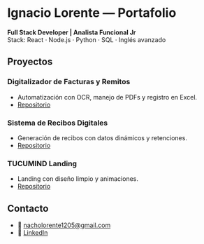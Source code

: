 # Ignacio Lorente — Portafolio
**Full Stack Developer | Analista Funcional Jr**  
Stack: React · Node.js · Python · SQL · Inglés avanzado

## Proyectos
### Digitalizador de Facturas y Remitos
- Automatización con OCR, manejo de PDFs y registro en Excel.
- [Repositorio](https://github.com/nacholorente/digitalizador-facturas)

### Sistema de Recibos Digitales
- Generación de recibos con datos dinámicos y retenciones.
- [Repositorio](github.com/Nachin1205/RecibosDigitales)

### TUCUMIND Landing
- Landing con diseño limpio y animaciones.
- [Repositorio](https://github.com/nacholorente/tucumind-landing)

## Contacto
- 📧 nacholorente1205@gmail.com  
- 🔗 [LinkedIn](www.linkedin.com/in/ramiro-ignacio-lorente-grignola-346058183)  
